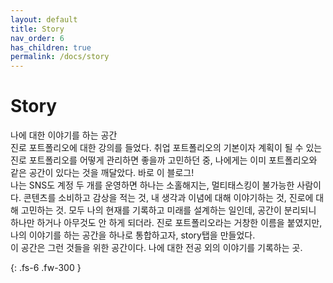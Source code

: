 ```yaml
---
layout: default
title: Story
nav_order: 6
has_children: true
permalink: /docs/story
---
```


# Story

나에 대한 이야기를 하는 공간<br>
진로 포트폴리오에 대한 강의를 들었다. 취업 포트폴리오의 기본이자 계획이 될 수 있는 진로 포트폴리오를 어떻게 관리하면 좋을까 고민하던 중, 나에게는 이미 포트폴리오와 같은 공간이 있다는 것을 깨달았다. 바로 이 블로그!<br>
나는 SNS도 계정 두 개를 운영하면 하나는 소홀해지는, 멀티태스킹이 불가능한 사람이다. 콘텐츠를 소비하고 감상을 적는 것, 내 생각과 이념에 대해 이야기하는 것, 진로에 대해 고민하는 것. 모두 나의 현재를 기록하고 미래를 설계하는 일인데, 공간이 분리되니 하나만 하거나 아무것도 안 하게 되더라. 진로 포트폴리오라는 거창한 이름을 붙였지만, 나의 이야기를 하는 공간을 하나로 통합하고자, story탭을 만들었다.<br>
이 공간은 그런 것들을 위한 공간이다. 나에 대한 전공 외의 이야기를 기록하는 곳.

{: .fs-6 .fw-300 }
